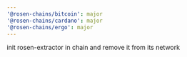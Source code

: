 ```yaml
---
'@rosen-chains/bitcoin': major
'@rosen-chains/cardano': major
'@rosen-chains/ergo': major
---
```


init rosen-extractor in chain and remove it from its network
